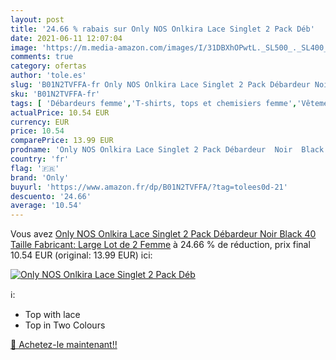 ```yaml
---
layout: post
title: '24.66 % rabais sur Only NOS Onlkira Lace Singlet 2 Pack Déb'
date: 2021-06-11 12:07:04
image: 'https://m.media-amazon.com/images/I/31DBXhOPwtL._SL500_._SL400_.jpg'
comments: true
category: ofertas
author: 'tole.es'
slug: 'B01N2TVFFA-fr Only NOS Onlkira Lace Singlet 2 Pack Débardeur Noir Black...'
sku: 'B01N2TVFFA-fr'
tags: [ 'Débardeurs femme','T-shirts, tops et chemisiers femme','Vêtements','Vêtements femme','only', ]
actualPrice: 10.54 EUR
currency: EUR
price: 10.54
comparePrice: 13.99 EUR
prodname: 'Only NOS Onlkira Lace Singlet 2 Pack Débardeur  Noir  Black   40  Taille Fabricant: Large   Lot de 2  Femme'
country: 'fr'
flag: '🇫🇷'
brand: 'Only'
buyurl: 'https://www.amazon.fr/dp/B01N2TVFFA/?tag=tolees0d-21'
descuento: '24.66'
average: '10.54'
---
```


Vous avez [Only NOS Onlkira Lace Singlet 2 Pack Débardeur  Noir  Black   40  Taille Fabricant: Large   Lot de 2  Femme](https://www.amazon.fr/dp/B01N2TVFFA/?tag=tolees0d-21)  à  24.66 % de réduction, prix final  10.54 EUR (original: 13.99 EUR) ici:

[![Only NOS Onlkira Lace Singlet 2 Pack Déb](https://m.media-amazon.com/images/I/31DBXhOPwtL._SL500_._SL400_.jpg)](https://www.amazon.fr/dp/B01N2TVFFA/?tag=tolees0d-21)

ℹ️:

- Top with lace
- Top in Two Colours

[🛒 Achetez-le maintenant!!](https://www.amazon.fr/dp/B01N2TVFFA/?tag=tolees0d-21)
